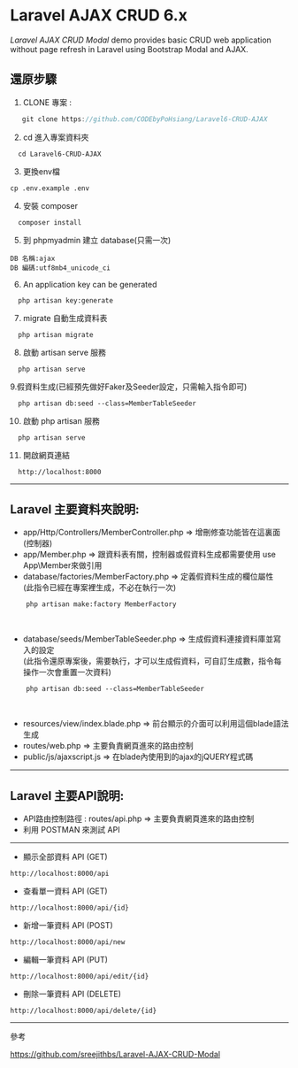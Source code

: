 Laravel AJAX CRUD 6.x
======================

_Laravel AJAX CRUD Modal_ demo provides basic CRUD web application without page refresh in Laravel using Bootstrap Modal and AJAX.


## 還原步驟
1. CLONE 專案 :
```js
   git clone https://github.com/CODEbyPoHsiang/Laravel6-CRUD-AJAX
```
2. cd 進入專案資料夾
```
  cd Laravel6-CRUD-AJAX
```
3. 更換env檔 
```
cp .env.example .env
```
4. 安裝 composer 
```
  composer install
```
5. 到 phpmyadmin 建立 database(只需一次)
```
DB 名稱:ajax
DB 編碼:utf8mb4_unicode_ci
```
6. An application key can be generated
```
  php artisan key:generate
```
7. migrate 自動生成資料表
```
  php artisan migrate
```
8. 啟動 artisan serve  服務
```
  php artisan serve
```

9.假資料生成(已經預先做好Faker及Seeder設定，只需輸入指令即可)
```
  php artisan db:seed --class=MemberTableSeeder
```
10. 啟動 php artisan 服務
```
  php artisan serve
```
11. 開啟網頁連結
```
  http://localhost:8000
```
---
## Laravel 主要資料夾說明:

* app/Http/Controllers/MemberController.php => 增刪修查功能皆在這裏面(控制器)<br/>
* app/Member.php => 跟資料表有關，控制器或假資料生成都需要使用 use App\Member來做引用<br/>
* database/factories/MemberFactory.php => 定義假資料生成的欄位屬性<br/>
(此指令已經在專案裡生成，不必在執行一次)<br/>
```
    php artisan make:factory MemberFactory
```
<br/>

* database/seeds/MemberTableSeeder.php => 生成假資料連接資料庫並寫入的設定<br/>
(此指令還原專案後，需要執行，才可以生成假資料，可自訂生成數，指令每操作一次會重置一次資料)<br/>
```
    php artisan db:seed --class=MemberTableSeeder
```
<br/>

* resources/view/index.blade.php => 前台顯示的介面可以利用這個blade語法生成<br/>
* routes/web.php => 主要負責網頁進來的路由控制<br/>
* public/js/ajaxscript.js => 在blade內使用到的ajax的jQUERY程式碼<br/>

---
## Laravel 主要API說明:
* API路由控制路徑 : routes/api.php => 主要負責網頁進來的路由控制<br/>
* 利用 POSTMAN 來測試 API<br/>
---
* 顯示全部資料 API (GET)
```
http://localhost:8000/api
```
* 查看單一資料 API (GET)
```
http://localhost:8000/api/{id}
```
* 新增一筆資料 API (POST)
```
http://localhost:8000/api/new
```
* 編輯一筆資料 API (PUT)
```
http://localhost:8000/api/edit/{id}
```
* 刪除一筆資料 API (DELETE)
```
http://localhost:8000/api/delete/{id}
```
---

參考 <br/>

https://github.com/sreejithbs/Laravel-AJAX-CRUD-Modal
